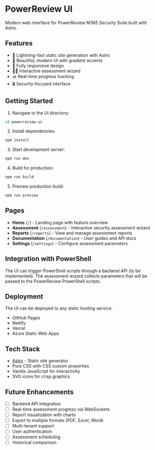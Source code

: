 # PowerReview UI

Modern web interface for PowerReview M365 Security Suite built with Astro.

## Features

- 🚀 Lightning-fast static site generation with Astro
- 🎨 Beautiful, modern UI with gradient accents
- 📱 Fully responsive design
- 🧙‍♂️ Interactive assessment wizard
- 📊 Real-time progress tracking
- 🔒 Security-focused interface

## Getting Started

1. Navigate to the UI directory:
```bash
cd powerreview-ui
```

2. Install dependencies:
```bash
npm install
```

3. Start development server:
```bash
npm run dev
```

4. Build for production:
```bash
npm run build
```

5. Preview production build:
```bash
npm run preview
```

## Pages

- **Home** (`/`) - Landing page with feature overview
- **Assessment** (`/assessment`) - Interactive security assessment wizard
- **Reports** (`/reports`) - View and manage assessment reports
- **Documentation** (`/documentation`) - User guides and API docs
- **Settings** (`/settings`) - Configure assessment parameters

## Integration with PowerShell

The UI can trigger PowerShell scripts through a backend API (to be implemented). The assessment wizard collects parameters that will be passed to the PowerReview PowerShell scripts.

## Deployment

The UI can be deployed to any static hosting service:

- GitHub Pages
- Netlify
- Vercel
- Azure Static Web Apps

## Tech Stack

- [Astro](https://astro.build) - Static site generator
- Pure CSS with CSS custom properties
- Vanilla JavaScript for interactivity
- SVG icons for crisp graphics

## Future Enhancements

- [ ] Backend API integration
- [ ] Real-time assessment progress via WebSockets
- [ ] Report visualization with charts
- [ ] Export to multiple formats (PDF, Excel, Word)
- [ ] Multi-tenant support
- [ ] User authentication
- [ ] Assessment scheduling
- [ ] Historical comparison